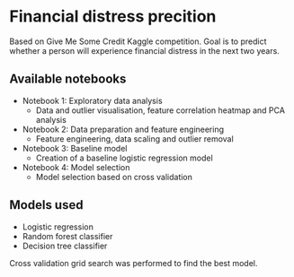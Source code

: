 # Financial distress precition
Based on Give Me Some Credit Kaggle competition. Goal is to predict whether a person will experience financial distress in the next two years.

## Available notebooks
* Notebook 1: Exploratory data analysis
    *  Data and outlier visualisation, feature correlation heatmap and PCA analysis
* Notebook 2: Data preparation and feature engineering
    * Feature engineering, data scaling and outlier removal
* Notebook 3: Baseline model
    * Creation of a baseline logistic regression model
* Notebook 4: Model selection
    * Model selection based on cross validation

## Models used
* Logistic regression
* Random forest classifier
* Decision tree classifier

Cross validation grid search was performed to find the best model.
